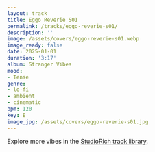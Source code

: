 ```yaml
---
layout: track
title: Eggo Reverie S01
permalink: /tracks/eggo-reverie-s01/
description: ''
image: /assets/covers/eggo-reverie-s01.webp
image_ready: false
date: 2025-01-01
duration: '3:17'
album: Stranger Vibes
mood:
- Tense
genre:
- lo-fi
- ambient
- cinematic
bpm: 120
key: E
image_jpg: /assets/covers/eggo-reverie-s01.jpg
---
```


Explore more vibes in the [StudioRich track library](/tracks/).
